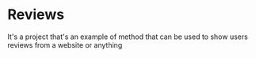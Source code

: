 # Reviews
It's a project that's an example of method that can be used to show users reviews from a website or anything

